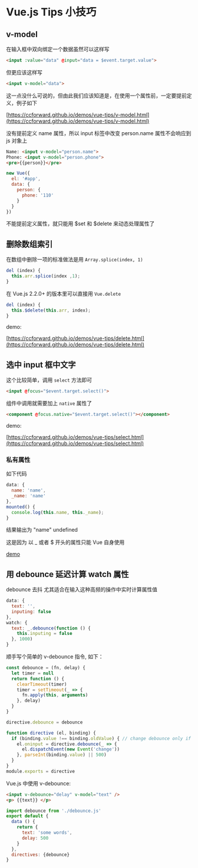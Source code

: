 # Vue.js Tips 小技巧

## v-model

在输入框中双向绑定一个数据虽然可以这样写

```html
<input :value="data" @input="data = $event.target.value">
```

但更应该这样写

```html
<input v-model="data">
```

这一点没什么可说的，但由此我们应该知道是，在使用一个属性前，一定要提前定义，例子如下

[https://ccforward.github.io/demos/vue-tips/v-model.html](https://ccforward.github.io/demos/vue-tips/v-model.html)

没有提前定义 name 属性，所以 input 标签中改变 person.name 属性不会响应到 js 对象上

```html
Name: <input v-model="person.name">
Phone: <input v-model="person.phone">
<pre>{{person}}</pre>
```

```js
new Vue({
  el: '#app',
  data: {
    person: {
      phone: '110'
    }
  }
})
```

不能提前定义属性，就只能用 $set 和 $delete 来动态处理属性了

## 删除数组索引

在数组中删除一项的标准做法是用 `Array.splice(index, 1)`

```js
del (index) {
  this.arr.splice(index ,1);
}
```

在 Vue.js 2.2.0+ 的版本里可以直接用 `Vue.delete`

```js
del (index) {
  this.$delete(this.arr, index);
}
```

demo:

[https://ccforward.github.io/demos/vue-tips/delete.html](https://ccforward.github.io/demos/vue-tips/delete.html)

## 选中 input 框中文字

这个比较简单，调用 `select` 方法即可

```html
<input @focus="$event.target.select()">
```
组件中调用就需要加上 `native` 属性了

```html
<component @focus.native="$event.target.select()"></component>
```

demo:

[https://ccforward.github.io/demos/vue-tips/select.html](https://ccforward.github.io/demos/vue-tips/select.html)


### 私有属性

如下代码

```js
data: {
  name: 'name',
  _name: 'name'
},
mounted() {
  console.log(this.name, this._name);
}
```

结果输出为 "name" undefined

这是因为 以 _ 或者 $ 开头的属性只能 Vue 自身使用

[demo](https://codepen.io/ccforward/pen/BZqrNj)

## 用 debounce 延迟计算 watch 属性

debounce 去抖 尤其适合在输入这种高频的操作中实时计算属性值

```js
data: {
  text: '',
  inputing: false 
},
watch: {
  text: _.debounce(function () {
    this.inputing = false
  }, 1000)
}
```

顺手写个简单的 v-debounce 指令, 如下：

```js
const debounce = (fn, delay) {
  let timer = null
  return function () {
    clearTimeout(timer)
    timer = setTimeout(_ => {
      fn.apply(this, arguments)
    }, delay)
  }
}

directive.debounce = debounce

function directive (el, binding) {
  if (binding.value !== binding.oldValue) { // change debounce only if interval has changed
    el.oninput = directive.debounce(_ => {
      el.dispatchEvent(new Event('change'))
    }, parseInt(binding.value) || 500)
  }
}
module.exports = directive
```

Vue.js 中使用 v-debounce: 

```html
<input v-debounce="delay" v-model="text" />
<p> {{text}} </p>
```

```js
import debounce from './debounce.js'
export default {
  data () {
    return {
      text: 'some words',
      delay: 500
    }
  },
  directives: {debounce}
}
```


















